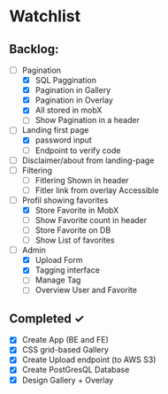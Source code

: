 # Watchlist

## Backlog:

- [ ] Pagination 
  - [x] SQL Paggination
  - [x] Pagination in Gallery
  - [x] Pagination in Overlay
  - [x] All stored in mobX
  - [ ] Show Pagination in a header
- [ ] Landing first page
  - [x] password input
  - [ ] Endpoint to verify code
- [ ] Disclaimer/about from landing-page
- [ ] Filtering
  - [ ] Fitlering Shown in header
  - [ ] Fitler link from overlay Accessible
- [ ] Profil showing favorites
  - [x] Store Favorite in MobX
  - [ ] Show Favorite count in header
  - [ ] Store Favorite on DB
  - [ ] Show List of favorites 
- [ ] Admin
  - [x] Upload Form
  - [x] Tagging interface
  - [ ] Manage Tag
  - [ ] Overview User and Favorite

## Completed ✓

- [x] Create App (BE and FE)
- [x] CSS grid-based Gallery 
- [x] Create Upload endpoint (to AWS S3)
- [x] Create PostGresQL Database 
- [x] Design Gallery + Overlay
